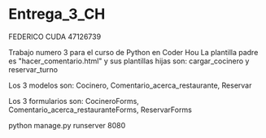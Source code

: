 # Entrega_3_CH
FEDERICO CUDA 47126739


Trabajo numero 3 para el curso de Python en Coder Hou
La plantilla padre es "hacer_comentario.html" y sus plantillas hijas son: cargar_cocinero y reservar_turno

Los 3 modelos son: Cocinero, Comentario_acerca_restaurante, Reservar

Los 3 formularios son: CocineroForms, Comentario_acerca_restauranteForms, ReservarForms










python manage.py runserver 8080
